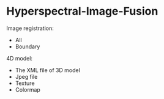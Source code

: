 # Hyperspectral-Image-Fusion
Image registration:
- All
- Boundary

4D model:
- The XML file of 3D model
- Jpeg file
- Texture
- Colormap
